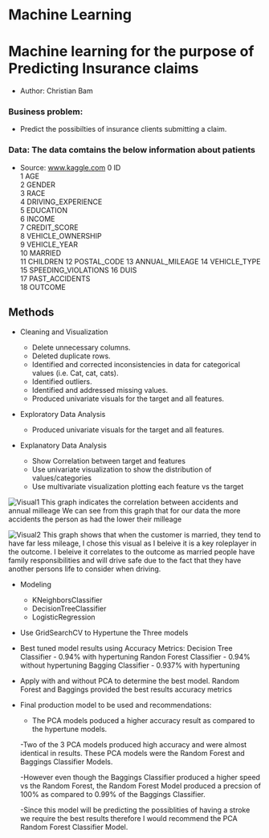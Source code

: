 # Machine Learning

# Machine learning for the purpose of Predicting Insurance claims
- Author: Christian Bam
### Business problem:
- Predict the possibilties of insurance clients submitting a claim.
### Data: The data comtains the below information about patients
- Source: www.kaggle.com
 0   ID                   
 1   AGE                  
 2   GENDER               
 3   RACE                 
 4   DRIVING_EXPERIENCE   
 5   EDUCATION           
 6   INCOME           
 7   CREDIT_SCORE       
 8   VEHICLE_OWNERSHIP  
 9   VEHICLE_YEAR  
 10  MARRIED  
 11  CHILDREN
 12  POSTAL_CODE 
 13  ANNUAL_MILEAGE 
 14  VEHICLE_TYPE  
 15  SPEEDING_VIOLATIONS 
 16  DUIS              
 17  PAST_ACCIDENTS  
 18  OUTCOME


## Methods
* Cleaning and Visualization
   - Delete unnecessary columns.
   - Deleted duplicate rows.
   - Identified and corrected inconsistencies in data for categorical values (i.e. Cat, cat, cats).
   - Identified outliers.
   - Identified and addressed missing values.
   - Produced univariate visuals for the target and all features.
     
* Exploratory Data Analysis
   - Produced univariate visuals for the target and all features.

* Explanatory Data Analysis
  - Show Correlation between target and features
  - Use univariate visualization to show the distribution of values/categories
  - Use multivariate visualization plotting each feature vs the target

![Visual1](https://github.com/Sudo-CHRIS-dev/MachineLearning/assets/122632203/498e43dc-32df-4a0c-8344-12b2996c9d36)
This graph indicates the correlation between accidents and annual milleage
We can see from this graph that for our data the more accidents the person as had the lower their milleage

![Visual2](https://github.com/Sudo-CHRIS-dev/MachineLearning/assets/122632203/f0d6e46e-2fca-40c0-a305-8537e7c177e5)
This graph shows that when the customer is married, they tend to have far less mileage, I chose this visual as I beleive it is a key roleplayer in the outcome. I beleive it correlates to the outcome as married people have family responsibilities and will drive safe due to the fact that they have another persons life to consider when driving.


* Modeling
  - KNeighborsClassifier
  - DecisionTreeClassifier 
  - LogisticRegression

* Use GridSearchCV to Hypertune the Three models

* Best tuned model results using Accuracy Metrics:
      Decision Tree Classifier - 0.94% with hypertuning
      Randon Forest Classifier - 0.94% without hypertuning
      Bagging Classifier - 0.937% with hypertuning

* Apply with and without PCA to determine the best model.
  Random Forest and Baggings provided the best results accuracy metrics


* Final production model to be used and recommendations:

  - The PCA models poduced a higher accuracy result as compared to the hypertune models.

  -Two of the 3 PCA models produced high accuracy and were almost identical in results. These PCA models were the Random Forest and Baggings Classifier Models.

  -However even though the Baggings Classifier produced a higher speed vs the Random Forest, the Random Forest Model produced a precsion of 100% as compared to 0.99% of the Baggings Classifier.

  -Since this model will be predicting the possiblities of having a stroke we require the best results therefore I would recommend the PCA Random Forest Classifier Model.
